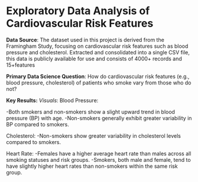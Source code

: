 # Exploratory Data Analysis of Cardiovascular Risk Features

**Data Source**: The dataset used in this project is derived from the Framingham Study, focusing on cardiovascular risk features such as blood pressure and cholesterol. Extracted and consolidated into a single CSV file, this data is publicly available for use and consists of 4000+ records and 15+features

**Primary Data Science Question**:  How do cardiovascular risk features (e.g., blood pressure, cholesterol) of patients who smoke vary from those who do not?

**Key Results:**
*Visuals*:
Blood Pressure:

-Both smokers and non-smokers show a slight upward trend in blood pressure (BP) with age.
-Non-smokers generally exhibit greater variability in BP compared to smokers.

Cholesterol:
-Non-smokers show greater variability in cholesterol levels compared to smokers.

Heart Rate:
-Females have a higher average heart rate than males across all smoking statuses and risk groups.
-Smokers, both male and female, tend to have slightly higher heart rates than non-smokers within the same risk group.



